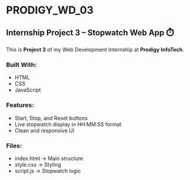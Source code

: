# PRODIGY_WD_03

## Internship Project 3 – Stopwatch Web App ⏱️

This is **Project 3** of my Web Development Internship at **Prodigy InfoTech**.

###  Built With:
- HTML
- CSS
- JavaScript

###  Features:
- Start, Stop, and Reset buttons
- Live stopwatch display in HH:MM:SS format
- Clean and responsive UI

###  Files:
- index.html → Main structure
- style.css → Styling
- script.js → Stopwatch logic
